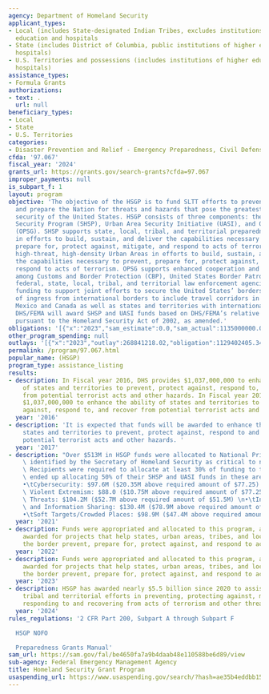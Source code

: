 ```yaml
---
agency: Department of Homeland Security
applicant_types:
- Local (includes State-designated Indian Tribes, excludes institutions of higher
  education and hospitals
- State (includes District of Columbia, public institutions of higher education and
  hospitals)
- U.S. Territories and possessions (includes institutions of higher education and
  hospitals)
assistance_types:
- Formula Grants
authorizations:
- text: .
  url: null
beneficiary_types:
- Local
- State
- U.S. Territories
categories:
- Disaster Prevention and Relief - Emergency Preparedness, Civil Defense
cfda: '97.067'
fiscal_year: '2024'
grants_url: https://grants.gov/search-grants?cfda=97.067
improper_payments: null
is_subpart_f: 1
layout: program
objective: 'The objective of the HSGP is to fund SLTT efforts to prevent terrorism
  and prepare the Nation for threats and hazards that pose the greatest risk to the
  security of the United States. HSGP consists of three components: the State Homeland
  Security Program (SHSP), Urban Area Security Initiative (UASI), and Operation Stonegarden
  (OPSG). SHSP supports state, local, tribal, and territorial preparedness activities
  in efforts to build, sustain, and deliver the capabilities necessary to prevent,
  prepare for, protect against, mitigate, and respond to acts of terrorism. UASI assists
  high-threat, high-density Urban Areas in efforts to build, sustain, and deliver
  the capabilities necessary to prevent, prepare for, protect against, mitigate, and
  respond to acts of terrorism. OPSG supports enhanced cooperation and coordination
  among Customs and Border Protection (CBP), United States Border Patrol (USBP), and
  federal, state, local, tribal, and territorial law enforcement agencies. OPSG provides
  funding to support joint efforts to secure the United States’ borders along routes
  of ingress from international borders to include travel corridors in states bordering
  Mexico and Canada as well as states and territories with international water borders.
  DHS/FEMA will award SHSP and UASI funds based on DHS/FEMA’s relative risk methodology
  pursuant to the Homeland Security Act of 2002, as amended.'
obligations: '[{"x":"2023","sam_estimate":0.0,"sam_actual":1135000000.0,"usa_spending_actual":1121447934.58},{"x":"2024","sam_estimate":0.0,"sam_actual":1008000000.0,"usa_spending_actual":1008232507.72},{"x":"2025","sam_estimate":0.0,"sam_actual":1008000000.0,"usa_spending_actual":-7906651.02}]'
other_program_spending: null
outlays: '[{"x":"2023","outlay":268841218.02,"obligation":1129402405.34},{"x":"2024","outlay":17794743.13,"obligation":1021499999.9},{"x":"2025","outlay":1627100.55,"obligation":10743099.39}]'
permalink: /program/97.067.html
popular_name: (HSGP)
program_type: assistance_listing
results:
- description: In Fiscal year 2016, DHS provides $1,037,000,000 to enhance the ability
    of states and territories to prevent, protect against, respond to, and recover
    from potential terrorist acts and other hazards. In Fiscal year 2016, DHS provides
    $1,037,000,000 to enhance the ability of states and territories to prevent, protect
    against, respond to, and recover from potential terrorist acts and other hazards.
  year: '2016'
- description: 'It is expected that funds will be awarded to enhance the ability of
    states and territories to prevent, protect against, respond to and recover from
    potential terrorist acts and other hazards. '
  year: '2017'
- description: "Over $513M in HSGP funds were allocated to National Priority Areas\
    \ identified by the Secretary of Homeland Security as critical to national security.\
    \ Recipients were required to allocate at least 30% of funding to the NPAs, but\
    \ ended up allocating 50% of their SHSP and UASI funds in these areas as follows:\n\
    •\tCybersecurity: $97.6M ($20.35M above required amount of $77.25) \n•\tDomestic\
    \ Violent Extremism: $88.0 ($10.75M above required amount of $77.25M) \n•\tEmerging\
    \ Threats: $104.2M ($52.7M above required amount of $51.5M) \n•\tIntelligence\
    \ and Information Sharing: $130.4M ($78.9M above required amount of $51.5M) \n\
    •\tSoft Targets/Crowded Places: $98.9M ($47.4M above required amount of $51.5M)"
  year: '2021'
- description: Funds were appropriated and allocated to this program, and will be
    awarded for projects that help states, urban areas, tribes, and localities near
    the border prevent, prepare for, protect against, and respond to acts of terrorism.
  year: '2022'
- description: Funds were appropriated and allocated to this program, and will be
    awarded for projects that help states, urban areas, tribes, and localities near
    the border prevent, prepare for, protect against, and respond to acts of terrorism.
  year: '2023'
- description: HSGP has awarded nearly $5.5 billion since 2020 to assist state, local,
    tribal and territorial efforts in preventing, protecting against, mitigating,
    responding to and recovering from acts of terrorism and other threats.
  year: '2024'
rules_regulations: '2 CFR Part 200, Subpart A through Subpart F

  HSGP NOFO

  Preparedness Grants Manual'
sam_url: https://sam.gov/fal/be4650fa7a9b4daab48e110588be6d89/view
sub-agency: Federal Emergency Management Agency
title: Homeland Security Grant Program
usaspending_url: https://www.usaspending.gov/search/?hash=ae35b4eddbb158e9f6230528160bdc35
---
```

